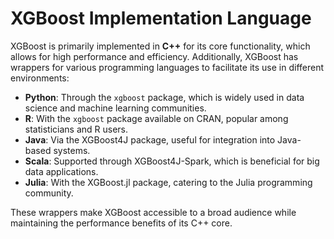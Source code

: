 # XGBoost Implementation Language

XGBoost is primarily implemented in **C++** for its core functionality, which allows for high performance and efficiency. Additionally, XGBoost has wrappers for various programming languages to facilitate its use in different environments:

- **Python**: Through the `xgboost` package, which is widely used in data science and machine learning communities.
- **R**: With the `xgboost` package available on CRAN, popular among statisticians and R users.
- **Java**: Via the XGBoost4J package, useful for integration into Java-based systems.
- **Scala**: Supported through XGBoost4J-Spark, which is beneficial for big data applications.
- **Julia**: With the XGBoost.jl package, catering to the Julia programming community.

These wrappers make XGBoost accessible to a broad audience while maintaining the performance benefits of its C++ core.

